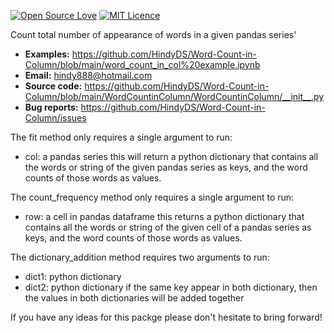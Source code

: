 [![Open Source Love](https://badges.frapsoft.com/os/v2/open-source.svg?v=103)](https://github.com/ellerbrock/open-source-badges/)
[![MIT Licence](https://badges.frapsoft.com/os/mit/mit.svg?v=103)](https://opensource.org/licenses/mit-license.php)

Count total number of appearance of words in a given pandas series'

- **Examples:** https://github.com/HindyDS/Word-Count-in-Column/blob/main/word_count_in_col%20example.ipynb
- **Email:** hindy888@hotmail.com
- **Source code:** https://github.com/HindyDS/Word-Count-in-Column/blob/main/WordCountinColumn/WordCountinColumn/__init__.py
- **Bug reports:** https://github.com/HindyDS/Word-Count-in-Column/issues

The fit method only requires a single argument to run:

- col: a pandas series
this will return a python dictionary that contains all the words or string of the given pandas series as keys, and the word counts of those words as values.

The count_frequency method only requires a single argument to run:

- row: a cell in pandas dataframe
this returns a python dictionary that contains all the words or string of the given cell of a pandas series as keys, and the word counts of those words as values.


The dictionary_addition method requires two arguments to run:

- dict1: python dictionary
- dict2: python dictionary
if the same key appear in both dictionary, then the values in both dictionaries will be added together  


If you have any ideas for this packge please don't hesitate to bring forward!